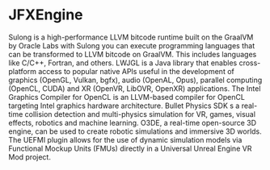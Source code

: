# JFXEngine

Sulong is a high-performance LLVM bitcode runtime built on the GraalVM by Oracle Labs with Sulong you can execute programming languages that can be transformed to LLVM bitcode on GraalVM. This includes languages like C/C++, Fortran, and others. LWJGL is a Java library that enables cross-platform access to popular native APIs useful in the development of graphics (OpenGL, Vulkan, bgfx), audio (OpenAL, Opus), parallel computing (OpenCL, CUDA) and XR (OpenVR, LibOVR, OpenXR) applications. The Intel Graphics Compiler for OpenCL is an LLVM-based compiler for OpenCL targeting Intel graphics hardware architecture. Bullet Physics SDK s a real-time collision detection and multi-physics simulation for VR, games, visual effects, robotics and machine learning. O3DE, a real-time open-source 3D engine, can be used to create robotic simulations and immersive 3D worlds. The UEFMI plugin allows for the use of dynamic simulation models via Functional Mockup Units (FMUs) directly in a Universal Unreal Engine VR Mod project.